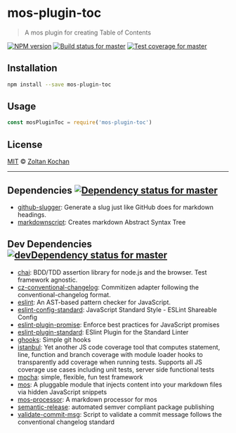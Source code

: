 <!--@'# ' + pkg.name-->
# mos-plugin-toc
<!--/@-->

<!--@'> ' + pkg.description-->
> A mos plugin for creating Table of Contents
<!--/@-->

<!--@shields.flatSquare('npm', 'travis', 'coveralls')-->
[![NPM version](https://img.shields.io/npm/v/mos-plugin-toc.svg?style=flat-square)](https://www.npmjs.com/package/mos-plugin-toc) [![Build status for master](https://img.shields.io/travis/mosjs/mos-plugin-toc/master.svg?style=flat-square)](https://travis-ci.org/mosjs/mos-plugin-toc) [![Test coverage for master](https://img.shields.io/coveralls/mosjs/mos-plugin-toc/master.svg?style=flat-square)](https://coveralls.io/r/mosjs/mos-plugin-toc?branch=master)
<!--/@-->

<!--@installation()-->
## Installation

```sh
npm install --save mos-plugin-toc
```
<!--/@-->

## Usage

```js
const mosPluginToc = require('mos-plugin-toc')
```

<!--@license()-->
## License

[MIT](./LICENSE) © [Zoltan Kochan](http://kochan.io)
<!--/@-->

* * *

<!--@dependencies({ shield: 'flat-square' })-->
## <a name="dependencies">Dependencies</a> [![Dependency status for master](https://img.shields.io/david/mosjs/mos-plugin-toc/master.svg?style=flat-square)](https://david-dm.org/mosjs/mos-plugin-toc/master)

- [github-slugger](https://github.com/Flet/github-slugger): Generate a slug just like GitHub does for markdown headings.
- [markdownscript](https://github.com/zkochan/markdownscript): Creates markdown Abstract Syntax Tree

<!--/@-->

<!--@devDependencies({ shield: 'flat-square' })-->
## <a name="dev-dependencies">Dev Dependencies</a> [![devDependency status for master](https://img.shields.io/david/dev/mosjs/mos-plugin-toc/master.svg?style=flat-square)](https://david-dm.org/mosjs/mos-plugin-toc/master#info=devDependencies)

- [chai](https://github.com/chaijs/chai): BDD/TDD assertion library for node.js and the browser. Test framework agnostic.
- [cz-conventional-changelog](https://github.com/commitizen/cz-conventional-changelog): Commitizen adapter following the conventional-changelog format.
- [eslint](https://github.com/eslint/eslint): An AST-based pattern checker for JavaScript.
- [eslint-config-standard](https://github.com/feross/eslint-config-standard): JavaScript Standard Style - ESLint Shareable Config
- [eslint-plugin-promise](https://github.com/xjamundx/eslint-plugin-promise): Enforce best practices for JavaScript promises
- [eslint-plugin-standard](https://github.com/xjamundx/eslint-plugin-standard): ESlint Plugin for the Standard Linter
- [ghooks](https://github.com/gtramontina/ghooks): Simple git hooks
- [istanbul](https://github.com/gotwarlost/istanbul): Yet another JS code coverage tool that computes statement, line, function and branch coverage with module loader hooks to transparently add coverage when running tests. Supports all JS coverage use cases including unit tests, server side functional tests
- [mocha](https://github.com/mochajs/mocha): simple, flexible, fun test framework
- [mos](https://github.com/zkochan/mos): A pluggable module that injects content into your markdown files via hidden JavaScript snippets
- [mos-processor](https://github.com/zkochan/mos-processor): A markdown processor for mos
- [semantic-release](https://github.com/semantic-release/semantic-release): automated semver compliant package publishing
- [validate-commit-msg](https://github.com/kentcdodds/validate-commit-msg): Script to validate a commit message follows the conventional changelog standard

<!--/@-->
